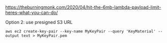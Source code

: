 

https://theburningmonk.com/2020/04/hit-the-6mb-lambda-payload-limit-heres-what-you-can-do/

Option 2: use presigned S3 URL


```
aws ec2 create-key-pair --key-name MyKeyPair --query 'KeyMaterial' --output text > MyKeyPair.pem
```
